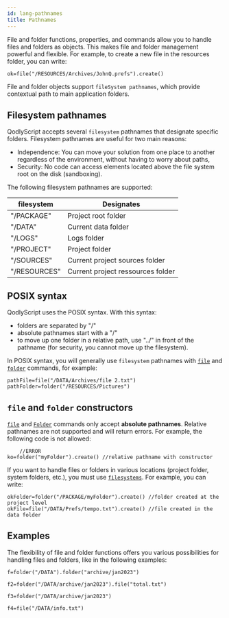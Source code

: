 ```yaml
---
id: lang-pathnames
title: Pathnames
---
```


File and folder functions, properties, and commands allow you to handle files and folders as objects. This makes file and folder management powerful and flexible. For example, to create a new file in the resources folder, you can write:

```qs
ok=file("/RESOURCES/Archives/JohnQ.prefs").create()
```

File and folder objects support `fileSystem pathnames`, which provide contextual path to main application folders.


## Filesystem pathnames

QodlyScript accepts several `filesystem` pathnames that designate specific folders. Filesystem pathnames are useful for two main reasons:

- Independence: You can move your solution from one place to another regardless of the environment, without having to worry about paths,
- Security: No code can access elements located above the file system root on the disk (sandboxing).

The following filesystem pathnames are supported:

|filesystem|Designates|
|---|---|
|"/PACKAGE"|Project root folder|
|"/DATA"|Current data folder|
|"/LOGS"|Logs folder|
|"/PROJECT"|Project folder|
|"/SOURCES"|Current project sources folder|
|"/RESOURCES"|Current project ressources folder|


## POSIX syntax

QodlyScript uses the POSIX syntax. With this syntax:

- folders are separated by "/"
- absolute pathnames start with a "/"
- to move up one folder in a relative path, use "../" in front of the pathname (for security, you cannot move up the filesystem).

In POSIX syntax, you will generally use `filesystem` pathnames with [`file`](../FileClass.md#file) and [`folder`](../FolderClass.md#folder) commands, for example:

```qs
pathFile=file("/DATA/Archives/file 2.txt")
pathFolder=folder("/RESOURCES/Pictures")
```



## `file` and `folder` constructors

[`file`](../FileClass.md#file) and [`Folder`](../FolderClass.md#folder) commands only accept **absolute pathnames**. Relative pathnames are not supported and will return errors. For example, the following code is not allowed:

```qs
	//ERROR
ko=folder("myFolder").create() //relative pathname with constructor
```

If you want to handle files or folders in various locations (project folder, system folders, etc.), you must use [`filesystems`](#filesystem-pathnames). For example, you can write:

```qs
okFolder=folder("/PACKAGE/myFolder").create() //folder created at the project level
okFile=file("/DATA/Prefs/tempo.txt").create() //file created in the data folder
```


## Examples

The flexibility of file and folder functions offers you various possibilities for handling files and folders, like in the following examples:

```qs
f=folder("/DATA").folder("archive/jan2023")

f2=folder("/DATA/archive/jan2023").file("total.txt")

f3=folder("/DATA/archive/jan2023")

f4=file("/DATA/info.txt")

```
